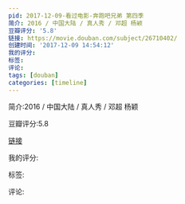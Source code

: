 ```yaml
---
pid: 2017-12-09-看过电影-奔跑吧兄弟 第四季
简介: 2016 / 中国大陆 / 真人秀 / 邓超 杨颖
豆瓣评分: '5.8'
链接: https://movie.douban.com/subject/26710402/
创建时间: '2017-12-09 14:54:12'
我的评分:
标签:
评论:
tags: [douban]
categories: [timeline]
---
```

简介:2016 / 中国大陆 / 真人秀 / 邓超 杨颖

豆瓣评分:5.8

[链接](https://movie.douban.com/subject/26710402/)

我的评分:

标签:

评论:

